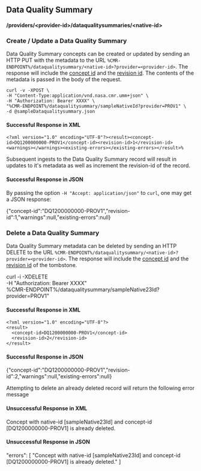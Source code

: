 ## <a name="dataqualitysummary"></a> Data Quality Summary

#### <a name="provider-info-dataqualitysummary"></a> /providers/&lt;provider-id&gt;/dataqualitysummaries/&lt;native-id&gt;

### <a name="create-update-dataqualitysummary"></a> Create / Update a Data Quality Summary

Data Quality Summary concepts can be created or updated by sending an HTTP PUT with the metadata to the URL `%CMR-ENDPOINT%/dataqualitysummary/<native-id>?provider=<provider-id>`. The response will include the [concept id](#concept-id) and the [revision id](#revision-id). The contents of the metadata is passed in the body of the request.

```
curl -v -XPOST \
-H "Content-Type:application/vnd.nasa.cmr.umm+json" \
-H "Authorization: Bearer XXXX" \
"%CMR-ENDPOINT%/dataqualitysummary/sampleNativeId?provider=PROV1" \
-d @sampleDataqualitysummary.json
```

#### Successful Response in XML
```
<?xml version="1.0" encoding="UTF-8"?><result><concept-id>DQ1200000000-PROV1</concept-id><revision-id>1</revision-id><warnings></warnings><existing-errors></existing-errors></result>%
```
Subsequent ingests to the Data Quality Summary record will result in updates to it's metadata as well as increment the revision-id of the record.
#### Successful Response in JSON

By passing the option `-H "Accept: application/json"` to `curl`, one may
get a JSON response:

  {"concept-id":"DQ1200000000-PROV1","revision-id":1,"warnings":null,"existing-errors":null}

### <a name="delete-dataqualitysummary"></a> Delete a Data Quality Summary

Data Quality Summary metadata can be deleted by sending an HTTP DELETE to the URL `%CMR-ENDPOINT%/dataqualitysummary/<native-id>?provider=<provider-id>`. The response will include the [concept id](#concept-id) and the [revision id](#revision-id) of the tombstone.


  curl -i -XDELETE \
    -H "Authorization: Bearer XXXX" \
    %CMR-ENDPOINT%/dataqualitysummary/sampleNative23Id?provider=PROV1"

#### Successful Response in XML

```
<?xml version="1.0" encoding="UTF-8"?>
<result>
  <concept-id>DQ1200000000-PROV1</concept-id>
  <revision-id>2</revision-id>
</result>
```
#### Successful Response in JSON

  {"concept-id":"DQ1200000000-PROV1","revision-id":2,"warnings":null,"existing-errors":null}

Attempting to delete an already deleted record will return
the following error message
#### Unsuccessful Response in XML

<?xml version="1.0" encoding="UTF-8"?>
<errors>
    <error>Concept with native-id [sampleNative23Id] and concept-id [DQ1200000000-PROV1] is already deleted.</error>
</errors>

#### Unsuccessful Response in JSON

"errors": [
        "Concept with native-id [sampleNative23Id] and concept-id [DQ1200000000-PROV1] is already deleted."
    ]
